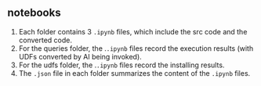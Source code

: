 ## notebooks
1. Each folder contains 3 `.ipynb` files, which include the src code and the converted code.
2. For the queries folder, the .`.ipynb` files record the execution results (with UDFs converted by AI being invoked). 
3. For the udfs folder, the .`.ipynb` files record the installing results.
4. The `.json` file in each folder summarizes the content of the `.ipynb` files.